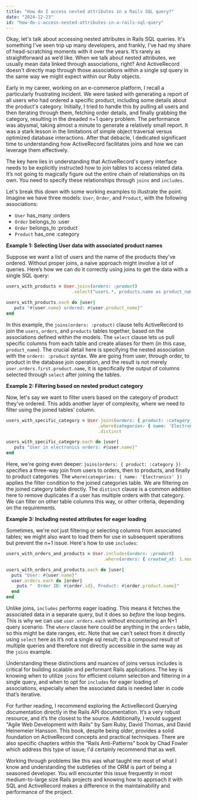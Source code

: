 ```yaml
---
title: "How do I access nested attributes in a Rails SQL query?"
date: "2024-12-23"
id: "how-do-i-access-nested-attributes-in-a-rails-sql-query"
---
```


Okay, let's talk about accessing nested attributes in Rails SQL queries. It's something I've seen trip up many developers, and frankly, I've had my share of head-scratching moments with it over the years. It’s rarely as straightforward as we’d like. When we talk about nested attributes, we usually mean data linked through associations, right? And ActiveRecord doesn't directly map through those associations within a single sql query in the same way we might expect within our Ruby objects.

Early in my career, working on an e-commerce platform, I recall a particularly frustrating incident. We were tasked with generating a report of all users who had ordered a specific product, including some details about the product's category. Initially, I tried to handle this by pulling all users and then iterating through them, fetching order details, and finally grabbing the category, resulting in the dreaded n+1 query problem. The performance was abysmal, taking almost a minute to generate a relatively small report. It was a stark lesson in the limitations of simple object traversal versus optimized database interactions. After that debacle, I dedicated significant time to understanding how ActiveRecord facilitates joins and how we can leverage them effectively.

The key here lies in understanding that ActiveRecord's query interface needs to be explicitly instructed how to join tables to access related data. It’s not going to magically figure out the entire chain of relationships on its own. You need to specify these relationships through `joins` and `includes`.

Let's break this down with some working examples to illustrate the point. Imagine we have three models: `User`, `Order`, and `Product`, with the following associations:

*   `User` has_many :orders
*   `Order` belongs_to :user
*   `Order` belongs_to :product
*   `Product` has_one :category

**Example 1: Selecting User data with associated product names**

Suppose we want a list of users and the name of the products they've ordered. Without proper joins, a naive approach might involve a lot of queries. Here’s how we can do it correctly using joins to get the data with a single SQL query:

```ruby
users_with_products = User.joins(orders: :product)
                         .select("users.*, products.name as product_name")

users_with_products.each do |user|
   puts "#{user.name} ordered: #{user.product_name}"
end
```
In this example, the `joins(orders: :product)` clause tells ActiveRecord to join the `users`, `orders`, and `products` tables together, based on the associations defined within the models. The `select` clause lets us pull specific columns from each table and create aliases for them (in this case, `product_name`). The crucial detail here is specifying the nested association with the `orders: :product` syntax. We are going from user, through order, to product in the database join operation, and the result is not merely `user.orders.first.product.name`, it is specifically the output of columns selected through `select` after joining the tables.

**Example 2: Filtering based on nested product category**

Now, let's say we want to filter users based on the category of product they've ordered. This adds another layer of complexity, where we need to filter using the joined tables’ column.

```ruby
users_with_specific_category = User.joins(orders: { product: :category })
                                   .where(categories: { name: 'Electronics' })
                                   .distinct

users_with_specific_category.each do |user|
   puts "User in electronics orders: #{user.name}"
end
```

Here, we're going even deeper: `joins(orders: { product: :category })` specifies a three-way join from users to orders, then to products, and finally to product categories. The `where(categories: { name: 'Electronics' })` applies the filter condition to the joined categories table. We are filtering on the joined category table directly. The `distinct` clause is a common addition here to remove duplicates if a user has multiple orders with that category. We can filter on other table columns this way, or other criteria, depending on the requirements.

**Example 3: Including nested attributes for eager loading**

Sometimes, we're not just filtering or selecting columns from associated tables; we might also want to load them for use in subsequent operations but prevent the n+1 issue. Here's how to use `includes`:

```ruby
users_with_orders_and_products = User.includes(orders: :product)
                                     .where(orders: { created_at: 1.month.ago..Time.now })

users_with_orders_and_products.each do |user|
  puts "User: #{user.name}"
  user.orders.each do |order|
    puts "  Order ID: #{order.id}, Product: #{order.product.name}"
  end
end
```
Unlike joins, `includes` performs eager loading. This means it fetches the associated data in a separate query, but it does so *before* the loop begins. This is why we can use `user.orders.each` without encountering an N+1 query scenario. The `where` clause here could be anything in the `orders` table, so this might be date ranges, etc. Note that we can’t select from it directly using `select` here as it’s not a single sql result; it’s a compound result of multiple queries and therefore not directly accessible in the same way as the `joins` example.

Understanding these distinctions and nuances of joins versus includes is critical for building scalable and performant Rails applications. The key is knowing when to utilize `joins` for efficient column selection and filtering in a single query, and when to opt for `includes` for eager loading of associations, especially when the associated data is needed later in code that’s iterative.

For further reading, I recommend exploring the ActiveRecord Querying documentation directly in the Rails API documentation. It’s a very robust resource, and it’s the closest to the source. Additionally, I would suggest "Agile Web Development with Rails" by Sam Ruby, David Thomas, and David Heinemeier Hansson. This book, despite being older, provides a solid foundation on ActiveRecord concepts and practical techniques. There are also specific chapters within the “Rails Anti-Patterns” book by Chad Fowler which address this type of issue; I'd certainly recommend that as well.

Working through problems like this was what taught me most of what I know and understanding the subtleties of the ORM is part of being a seasoned developer. You will encounter this issue frequently in most medium-to-large size Rails projects and knowing how to approach it with SQL and ActiveRecord makes a difference in the maintainability and performance of the project.
